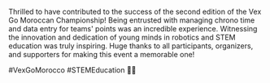 Thrilled to have contributed to the success of the second edition of the Vex Go Moroccan Championship! Being entrusted with managing chrono time and data entry for teams' points was an incredible experience. Witnessing the innovation and dedication of young minds in robotics and STEM education was truly inspiring. Huge thanks to all participants, organizers, and supporters for making this event a memorable one! 

#VexGoMorocco #STEMEducation 🤖🚀